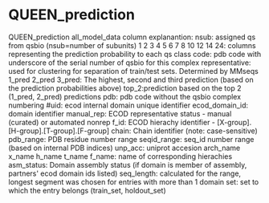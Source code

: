 # QUEEN_prediction
QUEEN_prediction
all_model_data column explanantion:
nsub: assigned qs from qsbio (nsub=number of subunits)
1	2	3	4	5	6	7	8	10	12	14	24: columns representing the prediction probability to each qs class 
code: pdb code with underscore of the serial number of qsbio for this complex
representative: used for clustering for separation of train/test sets. Determined by MMseqs	
1_pred	2_pred	3_pred: The highest, second and third prediction (based on the prediction probabilities above)
top_2:prediction based on the top 2 (1_pred, 2_pred) predictions
pdb: pdb code without the qsbio complex numbering
#uid: ecod internal domain unique identifier
ecod_domain_id: domain identifier
manual_rep: ECOD representative status - manual (curated) or automated nonrep
f_id: ECOD hierachy identifier - [X-group].[H-group].[T-group].[F-group]
chain: Chain identifier (note: case-sensitive)
pdb_range: PDB residue number range
seqid_range: seq_id number range (based on internal PDB indices)
unp_acc: uniprot accesion
arch_name	x_name	h_name	t_name	f_name:	name of corresponding hierachies
asm_status: Domain assembly status (if domain is member of assembly, partners' ecod domain ids listed)
seq_length: calculated for the range, longest segment was chosen for entries with more than 1 domain
set: set to which the entry belongs (train_set, holdout_set)
